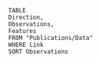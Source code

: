 ```dataview
TABLE 
Direction, 
Observations,
Features
FROM "Publications/Data"
WHERE Link
SORT Observations
```

